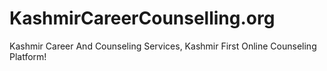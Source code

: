 # KashmirCareerCounselling.org
Kashmir Career And Counseling Services, Kashmir First Online Counseling Platform!
